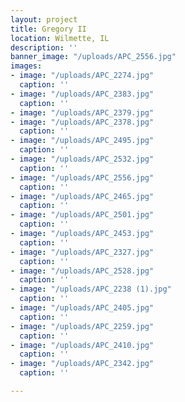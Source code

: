 ```yaml
---
layout: project
title: Gregory II
location: Wilmette, IL
description: ''
banner_image: "/uploads/APC_2556.jpg"
images:
- image: "/uploads/APC_2274.jpg"
  caption: ''
- image: "/uploads/APC_2383.jpg"
  caption: ''
- image: "/uploads/APC_2379.jpg"
- image: "/uploads/APC_2378.jpg"
  caption: ''
- image: "/uploads/APC_2495.jpg"
  caption: ''
- image: "/uploads/APC_2532.jpg"
  caption: ''
- image: "/uploads/APC_2556.jpg"
  caption: ''
- image: "/uploads/APC_2465.jpg"
  caption: ''
- image: "/uploads/APC_2501.jpg"
  caption: ''
- image: "/uploads/APC_2453.jpg"
  caption: ''
- image: "/uploads/APC_2327.jpg"
  caption: ''
- image: "/uploads/APC_2528.jpg"
  caption: ''
- image: "/uploads/APC_2238 (1).jpg"
  caption: ''
- image: "/uploads/APC_2405.jpg"
  caption: ''
- image: "/uploads/APC_2259.jpg"
  caption: ''
- image: "/uploads/APC_2410.jpg"
  caption: ''
- image: "/uploads/APC_2342.jpg"
  caption: ''

---
```

